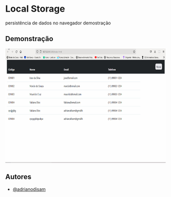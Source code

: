 
# Local Storage

persistência de dados no navegador demostração

## Demonstração
<img width="760" height="360" src ="./assests/gif.localStorage.gif"/>

## Autores

- [@adrianodisam](https://www.github.com/adrianodisam)

